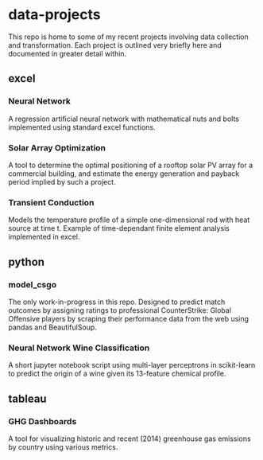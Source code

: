 # data-projects
This repo is home to some of my recent projects involving data collection and transformation. Each project is outlined very briefly here and documented in greater detail within.

## excel
### Neural Network
A regression artificial neural network with mathematical nuts and bolts implemented using standard excel functions.  
### Solar Array Optimization
A tool to determine the optimal positioning of a rooftop solar PV array for a commercial building, and estimate the energy generation and payback period implied by such a project.
### Transient Conduction
Models the temperature profile of a simple one-dimensional rod with heat source at time t. Example of time-dependant finite element analysis implemented in excel. 

## python
### model_csgo
The only work-in-progress in this repo. Designed to predict match outcomes by assigning ratings to professional CounterStrike: Global Offensive players by scraping their performance data from the web using pandas and BeautifulSoup. 
### Neural Network Wine Classification
A short jupyter notebook script using multi-layer perceptrons in scikit-learn to predict the origin of a wine given its 13-feature chemical profile.

## tableau
### GHG Dashboards
A tool for visualizing historic and recent (2014) greenhouse gas emissions by country using various metrics.
